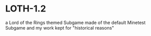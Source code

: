 # LOTH-1.2
a Lord of the Rings themed Subgame made of the default Minetest Subgame and my work
kept for "historical reasons"
